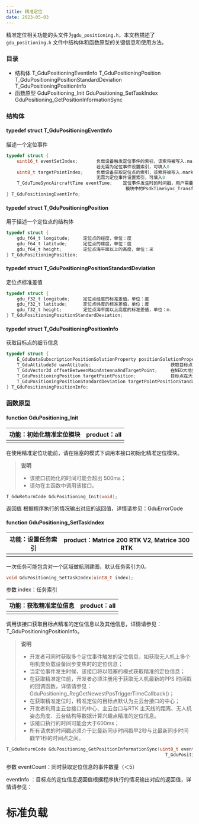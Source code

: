 ```yaml
---
title: 精准定位
date: 2023-05-03
---
```




精准定位相关功能的头文件为`gdu_positioning.h`，本文档描述了`gdu_positioning.h` 文件中结构体和函数原型的关键信息和使用方法。

### 目录

- 结构体
  T_GduPositioningEventInfo
  T_GduPositioningPosition
  T_GduPositioningPositionStandardDeviation
  T_GduPositioningPositionInfo
- 函数原型
  GduPositioning_Init
  GduPositioning_SetTaskIndex
  GduPositioning_GetPositionInformationSync

### 结构体

#### typedef struct T_GduPositioningEventInfo

描述一个定位事件

```c
typedef struct {
    uint16_t eventSetIndex;       负载设备触发定位事件的索引，该索将被写入.mark 文件，
                                  若无需为定位事件设置索引，可填入0
    uint8_t targetPointIndex;     负载设备获取定位点的索引，该索将被写入.mark 文件，若
                                  无需为定位事件设置索引，可填入0
    T_GduTimeSyncAircraftTime eventTime;    定位事件发生时的时间戳，用户需要通过时间同步
                                             模块中的PsdkTimeSync_TransferToAircraftTime()接口，该接口将该时间（负载设备上的本地时间）转换为无人机上的时间
} T_GduPositioningEventInfo;
```

#### typedef struct T_GduPositioningPosition

用于描述一个定位点的结构体

```c
typedef struct {
    gdu_f64_t longitude;     定位点的经度，单位：度
    gdu_f64_t latitude;      定位点的维度，单位：度
    gdu_f64_t height;        定位点海平面以上的高度，单位：米
} T_GduPositioningPosition;
```

#### typedef struct T_GduPositioningPositionStandardDeviation

定位点标准差值

```c
typedef struct {
    gdu_f32_t longitude;     定位点经度的标准差值，单位：度
    gdu_f32_t latitude;      定位点纬度的标准差值，单位：度
    gdu_f32_t height;        定位点海平面以上高度的标准差值，单位：m.
} T_GduPositioningPositionStandardDeviation;
```

#### typedef struct T_GduPositioningPositionInfo

获取目标点的细节信息

```c
typedef struct {
    E_GduDataSubscriptionPositionSolutionProperty positionSolutionProperty;   位置解属性
    T_GduAttitude3d uavAttitude;                              获取目标点时无人机的姿态角，单位：度
    T_GduVector3d offsetBetweenMainAntennaAndTargetPoint;     在NED大地坐标系下，指定无人机主天线到目标点的偏移，单位：mm
    T_GduPositioningPosition targetPointPosition;             目标点在大地坐标系中的位置
    T_GduPositioningPositionStandardDeviation targetPointPositionStandardDeviation;    指定目标点的标准差
} T_GduPositioningPositionInfo;
```

### 函数原型

#### function GduPositioning_Init

| 功能：初始化精准定位模块 | product：all |
| ------------------------ | ------------ |
|                          |              |

在使用精准定位功能前，请在阻塞的模式下调用本接口初始化精准定位模块。

> **说明**
>
> - 该接口初始化的时间可能会超出 500ms；
> - 请勿在主函数中调用该接口。

```c
T_GduReturnCode GduPositioning_Init(void);
```


返回值
根据程序执行的情况输出对应的返回值，详情请参见：GduErrorCode

#### function GduPositioning_SetTaskIndex

| 功能：设置任务索引 | product：Matrice 200 RTK V2, Matrice 300 RTK |
| ------------------ | -------------------------------------------- |
|                    |                                              |

一次任务可能包含对一个区域做航测建图，默认任务索引为0。

```c
void GduPositioning_SetTaskIndex(uint8_t index);
```

参数
index：任务索引

| 功能：获取精准定位信息 | product：all |
| ---------------------- | ------------ |
|                        |              |

调用该接口获取目标点精准的定位信息以及其他信息，详情请参见：T_GduPositioningPositionInfo。

> **说明**
>
> - 开发者可同时获取多个定位事件触发的定位信息，如获取无人机上多个相机类负载设备同步变焦时的定位信息；
> - 当定位事件发生时候，该接口将以阻塞的模式获取精准的定位信息；
> - 在获取精准定位前，开发者必须注册用于获取无人机最新的PPS 时间戳的回调函数，详情请参见：GduPositioning_RegGetNewestPpsTriggerTimeCallback()；
> - 在获取精准定位时，精准定位的目标点默认为主云台接口的中心；
> - 开发者利用主云台接口的中心、主云台口与RTK 主天线的距离、无人机姿态角度、云台结构等数据计算兴趣点精准的定位信息。
> - 该接口执行的时间可能会大于600ms；
> - 所有请求的时间戳必须介于比最新同步时间戳早2秒与比最新同步时间戳早1秒的时间点之间。

```c
T_GduReturnCode GduPositioning_GetPositionInformationSync(uint8_t eventCount, T_GduPositioningEventInfo *eventInfo,
                                                            T_GduPositioningPositionInfo *positionInfo);
```

参数
eventCount：同时获取定位信息的事件数量（＜5）

eventInfo
：目标点的定位信息返回值根据程序执行的情况输出对应的返回值，详情请参见：

# **标准负载**  
